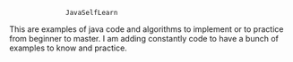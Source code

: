                   JavaSelfLearn                              
This are examples of java code and algorithms to implement or to practice from beginner to master.
I am adding constantly code to have a bunch of examples to know and practice.
